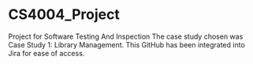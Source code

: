 # CS4004_Project
Project for Software Testing And Inspection
The case study chosen was Case Study 1: Library Management.
This GitHub has been integrated into Jira for ease of access. 

